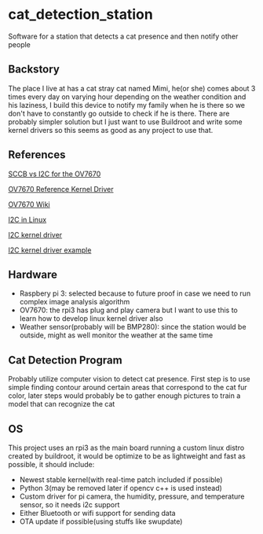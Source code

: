 # cat_detection_station

Software for a station that detects a cat presence and then notify other people

## Backstory

The place I live at has a cat stray cat named Mimi, he(or she) comes about 3 times every day on varying hour depending on the weather condition and his laziness, I build this device to notify my family when he is there so we don't have to constantly go outside to check if he is there. There are probably simpler solution but I just want to use Buildroot and write some kernel drivers so this seems as good as any project to use that.

## References

[SCCB vs I2C for the OV7670](http://e2e.ti.com/support/processors/f/791/t/6092?SCCB-vs-I2C)

[OV7670 Reference Kernel Driver](https://elixir.bootlin.com/linux/v4.1/source/drivers/media/i2c/ov7670.c)

[OV7670 Wiki](https://wiki.epfl.ch/prsoc/ov7670)

[I2C in Linux](https://elinux.org/Interfacing_with_I2C_Devices)

[I2C kernel driver](https://bootlin.com/pub/conferences/2018/elc/opdenacker-kernel-programming-device-model-i2c/kernel-programming-device-model-i2c.pdf)

[I2C kernel driver example](https://www.kernel.org/doc/Documentation/i2c/writing-clients)

## Hardware

- Raspbery pi 3: selected because to future proof in case we need to run complex image analysis algorithm
- OV7670: the rpi3 has plug and play camera but I want to use this to learn how to develop linux kernel driver also
- Weather sensor(probably will be BMP280): since the station would be outside, might as well monitor the weather at the same time

## Cat Detection Program

Probably utilize computer vision to detect cat presence. First step is to use simple finding contour around certain areas that correspond to the cat fur color, later steps would probably be to gather enough pictures to train a model that can recognize the cat

## OS

This project uses an rpi3 as the main board running a custom linux distro created by buildroot, it would be optimize to be as lightweight and fast as possible, it should include:

- Newest stable kernel(with real-time patch included if possible)
- Python 3(may be removed later if opencv c++ is used instead)
- Custom driver for pi camera, the humidity, pressure, and temperature sensor, so it needs i2c support
- Either Bluetooth or wifi support for sending data
- OTA update if possible(using stuffs like swupdate)